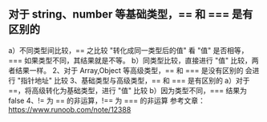 ## 对于 string、number 等基础类型，== 和 === 是有区别的

a）不同类型间比较，== 之比较 "转化成同一类型后的值" 看 "值" 是否相等，=== 如果类型不同，其结果就是不等。
b）同类型比较，直接进行 "值" 比较，两者结果一样。
2、对于 Array,Object 等高级类型，== 和 === 是没有区别的 会进行 "指针地址" 比较
3、基础类型与高级类型，== 和 === 是有区别的
a）对于 ==，将高级转化为基础类型，进行 "值" 比较
b）因为类型不同，=== 结果为 false
4、!= 为 == 的非运算，!== 为 === 的非运算
参考文章：https://www.runoob.com/note/12388